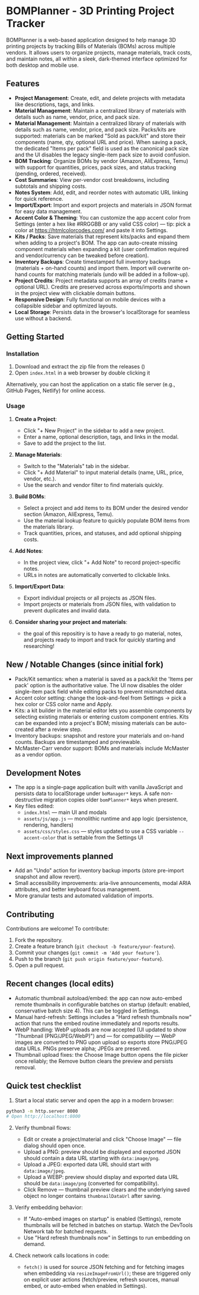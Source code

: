 # BOMPlanner - 3D Printing Project Tracker

BOMPlanner is a web-based application designed to help manage 3D printing projects by tracking Bills of Materials (BOMs) across multiple vendors. It allows users to organize projects, manage materials, track costs, and maintain notes, all within a sleek, dark-themed interface optimized for both desktop and mobile use.

## Features

- **Project Management**: Create, edit, and delete projects with metadata like descriptions, tags, and links.
- **Material Management**: Maintain a centralized library of materials with details such as name, vendor, price, and pack size.
- **Material Management**: Maintain a centralized library of materials with details such as name, vendor, price, and pack size. Packs/kits are supported: materials can be marked "Sold as pack/kit" and store their components (name, qty, optional URL and price). When saving a pack, the dedicated "Items per pack" field is used as the canonical pack size and the UI disables the legacy single-item pack size to avoid confusion.
- **BOM Tracking**: Organize BOMs by vendor (Amazon, AliExpress, Temu) with support for quantities, prices, pack sizes, and status tracking (pending, ordered, received).
- **Cost Summaries**: View per-vendor cost breakdowns, including subtotals and shipping costs.
- **Notes System**: Add, edit, and reorder notes with automatic URL linking for quick reference.
- **Import/Export**: Import and export projects and materials in JSON format for easy data management.
- **Accent Color & Theming**: You can customize the app accent color from Settings (enter a hex like #RRGGBB or any valid CSS color) — tip: pick a color at https://htmlcolorcodes.com/ and paste it into Settings.
- **Kits / Packs**: Save materials that represent kits/packs and expand them when adding to a project's BOM. The app can auto-create missing component materials when expanding a kit (user confirmation required and vendor/currency can be tweaked before creation).
- **Inventory Backups**: Create timestamped full inventory backups (materials + on-hand counts) and import them. Import will overwrite on-hand counts for matching materials (undo will be added in a follow-up).
- **Project Credits**: Project metadata supports an array of credits (name + optional URL). Credits are preserved across exports/imports and shown in the project view with clickable domain buttons.
- **Responsive Design**: Fully functional on mobile devices with a collapsible sidebar and optimized layouts.
- **Local Storage**: Persists data in the browser's localStorage for seamless use without a backend.

## Getting Started

### Installation

1. Download and extract the zip file from the releases ()
2. Open `index.html` in a web browser by double clicking it 

Alternatively, you can host the application on a static file server (e.g., GitHub Pages, Netlify) for online access.

### Usage

1. **Create a Project**:
   - Click "+ New Project" in the sidebar to add a new project.
   - Enter a name, optional description, tags, and links in the modal.
   - Save to add the project to the list.

2. **Manage Materials**:
   - Switch to the "Materials" tab in the sidebar.
   - Click "+ Add Material" to input material details (name, URL, price, vendor, etc.).
   - Use the search and vendor filter to find materials quickly.

3. **Build BOMs**:
   - Select a project and add items to its BOM under the desired vendor section (Amazon, AliExpress, Temu).
   - Use the material lookup feature to quickly populate BOM items from the materials library.
   - Track quantities, prices, and statuses, and add optional shipping costs.

4. **Add Notes**:
   - In the project view, click "+ Add Note" to record project-specific notes.
   - URLs in notes are automatically converted to clickable links.

5. **Import/Export Data**:
   - Export individual projects or all projects as JSON files.
   - Import projects or materials from JSON files, with validation to prevent duplicates and invalid data.

5. **Consider sharing your project and materials**:
   - the goal of this repositiry is to have a ready to go material, notes, and projects ready to import and track for quickly starting and researching!

## New / Notable Changes (since initial fork)

- Pack/Kit semantics: when a material is saved as a pack/kit the 'Items per pack' option is the authoritative value. The UI now disables the older single-item pack field while editing packs to prevent mismatched data.
- Accent color setting: change the look-and-feel from Settings -> pick a hex color or CSS color name and Apply.
- Kits: a kit builder in the material editor lets you assemble components by selecting existing materials or entering custom component entries. Kits can be expanded into a project's BOM; missing materials can be auto-created after a review step.
- Inventory backups: snapshot and restore your materials and on-hand counts. Backups are timestamped and previewable.
- McMaster-Carr vendor support: BOMs and materials include McMaster as a vendor option.

## Development Notes

- The app is a single-page application built with vanilla JavaScript and persists data to localStorage under `boManager*` keys. A safe non-destructive migration copies older `bomPlanner*` keys when present.
- Key files edited:
   - `index.html` — main UI and modals
   - `assets/js/app.js` — monolithic runtime and app logic (persistence, rendering, handlers)
   - `assets/css/styles.css` — styles updated to use a CSS variable `--accent-color` that is settable from the Settings UI

## Next improvements planned

- Add an "Undo" action for inventory backup imports (store pre-import snapshot and allow revert).
- Small accessibility improvements: aria-live announcements, modal ARIA attributes, and better keyboard focus management.
- More granular tests and automated validation of imports.


## Contributing

Contributions are welcome! To contribute:

1. Fork the repository.
2. Create a feature branch (`git checkout -b feature/your-feature`).
3. Commit your changes (`git commit -m 'Add your feature'`).
4. Push to the branch (`git push origin feature/your-feature`).
5. Open a pull request.

## Recent changes (local edits)

- Automatic thumbnail autoload/embed: the app can now auto-embed remote thumbnails in configurable batches on startup (default: enabled, conservative batch size 4). This can be toggled in Settings.
- Manual hard-refresh: Settings includes a "Hard refresh thumbnails now" action that runs the embed routine immediately and reports results.
- WebP handling: WebP uploads are now accepted (UI updated to show "Thumbnail (PNG/JPEG/WebP)") and — for compatibility — WebP images are converted to PNG upon upload so exports store PNG/JPEG data URLs. PNGs preserve alpha; JPEGs are preserved.
- Thumbnail upload fixes: the Choose Image button opens the file picker once reliably; the Remove button clears the preview and persists removal.

## Quick test checklist

1. Start a local static server and open the app in a modern browser:

```bash
python3 -m http.server 8000
# Open http://localhost:8000
```

2. Verify thumbnail flows:
   - Edit or create a project/material and click "Choose Image" — file dialog should open once.
   - Upload a PNG: preview should be displayed and exported JSON should contain a data URL starting with `data:image/png`.
   - Upload a JPEG: exported data URL should start with `data:image/jpeg`.
   - Upload a WEBP: preview should display and exported data URL should be `data:image/png` (converted for compatibility).
   - Click Remove — thumbnail preview clears and the underlying saved object no longer contains `thumbnailDataUrl` after saving.

3. Verify embedding behavior:
   - If "Auto-embed images on startup" is enabled (Settings), remote thumbnails will be fetched in batches on startup. Watch the DevTools Network tab for batched requests.
   - Use "Hard refresh thumbnails now" in Settings to run embedding on demand.

4. Check network calls locations in code:
   - `fetch()` is used for source JSON fetching and for fetching images when embedding via `resizeImageFromUrl()`; these are triggered only on explicit user actions (fetch/preview, refresh sources, manual embed, or auto-embed when enabled in Settings).

